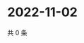 # 2022-11-02

共 0 条

<!-- BEGIN WEIBO -->
<!-- 最后更新时间 Wed Nov 02 2022 01:16:18 GMT+0800 (China Standard Time) -->

<!-- END WEIBO -->
